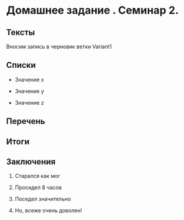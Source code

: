 # Домашнее задание . Семинар 2.

## Тексты

Вносим запись в черновик ветки Variant1

## Списки

* Значение x

* Значение y

* Значение z

## Перечень

## Итоги

## Заключения

1. Старался как мог

2. Просидел 8 часов

3. Поседел значительно

4. Но, всеже очень доволен!